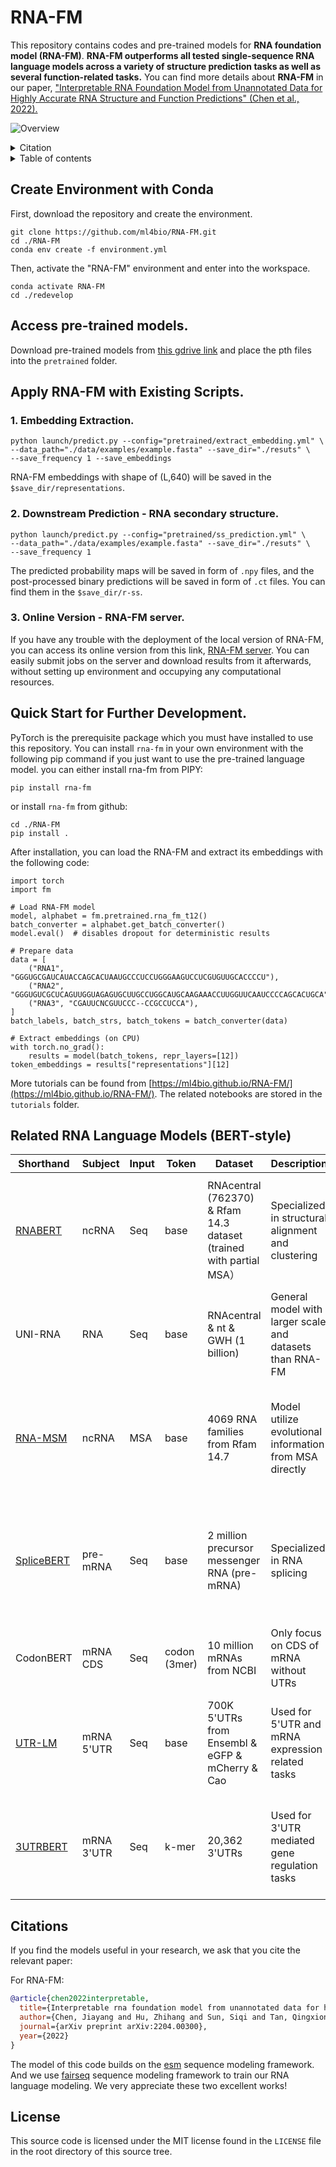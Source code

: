 # RNA-FM
This repository contains codes and pre-trained models for **RNA foundation model (RNA-FM)**.
**RNA-FM outperforms all tested single-sequence RNA language models across a variety of structure prediction tasks as well as several function-related tasks.**
You can find more details about **RNA-FM** in our paper, ["Interpretable RNA Foundation Model from Unannotated Data for Highly Accurate RNA Structure and Function Predictions" (Chen et al., 2022).](https://arxiv.org/abs/2204.00300)

![Overview](./docs/pics/overview.png)


<details><summary>Citation</summary>

```bibtex
@article{chen2022interpretable,
  title={Interpretable rna foundation model from unannotated data for highly accurate rna structure and function predictions},
  author={Chen, Jiayang and Hu, Zhihang and Sun, Siqi and Tan, Qingxiong and Wang, Yixuan and Yu, Qinze and Zong, Licheng and Hong, Liang and Xiao, Jin and King, Irwin and others},
  journal={arXiv preprint arXiv:2204.00300},
  year={2022}
}
```
</details>

<details><summary>Table of contents</summary>
  
- [Setup Environment](#Setup_Environment)
- [Pre-trained Models](#Available_Pretrained_Models)
- [Usage](#usage)
  - [RNA-FM Embedding Generation](#RNA-FM_Embedding_Generation)
  - [RNA Secondary Structure Prediction](#RNA_Secondary_Structure_Prediction)
  - [Server](#Server)
  - [Quick Start](#Quick_Start)
- [Related RNA Language Models](#Review)
- [Citations](#citations)
- [License](#license)
</details>

## Create Environment with Conda <a name="Setup_Environment"></a>
First, download the repository and create the environment.
```
git clone https://github.com/ml4bio/RNA-FM.git
cd ./RNA-FM
conda env create -f environment.yml
```
Then, activate the "RNA-FM" environment and enter into the workspace.
```
conda activate RNA-FM
cd ./redevelop
```
## Access pre-trained models. <a name="Available_Pretrained_Models"></a>
Download pre-trained models from [this gdrive link](https://drive.google.com/drive/folders/1VGye74GnNXbUMKx6QYYectZrY7G2pQ_J?usp=share_link) and place the pth files into the `pretrained` folder.

## Apply RNA-FM with Existing Scripts. <a name="Usage"></a>
### 1. Embedding Extraction. <a name="RNA-FM_Embedding_Generation"></a>
```
python launch/predict.py --config="pretrained/extract_embedding.yml" \
--data_path="./data/examples/example.fasta" --save_dir="./resuts" \
--save_frequency 1 --save_embeddings
```
RNA-FM embeddings with shape of (L,640) will be saved in the `$save_dir/representations`.

### 2. Downstream Prediction - RNA secondary structure. <a name="RNA_Secondary_Structure_Prediction"></a>
```
python launch/predict.py --config="pretrained/ss_prediction.yml" \
--data_path="./data/examples/example.fasta" --save_dir="./resuts" \
--save_frequency 1
```
The predicted probability maps will be saved in form of `.npy` files, and the post-processed binary predictions will be saved in form of `.ct` files. You can find them in the `$save_dir/r-ss`.

### 3. Online Version - RNA-FM server. <a name="Server"></a>
If you have any trouble with the deployment of the local version of RNA-FM, you can access its online version from this link, [RNA-FM server](https://proj.cse.cuhk.edu.hk/rnafm/#/).
You can easily submit jobs on the server and download results from it afterwards, without setting up environment and occupying any computational resources.


## Quick Start for Further Development. <a name="Quick_Start"></a>
PyTorch is the prerequisite package which you must have installed to use this repository.
You can install `rna-fm` in your own environment with the following pip command if you just want to
use the pre-trained language model. 
you can either install rna-fm from PIPY:
```
pip install rna-fm
```
or install `rna-fm` from github:
```
cd ./RNA-FM
pip install .
```
After installation, you can load the RNA-FM and extract its embeddings with the following code:
```
import torch
import fm

# Load RNA-FM model
model, alphabet = fm.pretrained.rna_fm_t12()
batch_converter = alphabet.get_batch_converter()
model.eval()  # disables dropout for deterministic results

# Prepare data
data = [
    ("RNA1", "GGGUGCGAUCAUACCAGCACUAAUGCCCUCCUGGGAAGUCCUCGUGUUGCACCCCU"),
    ("RNA2", "GGGUGUCGCUCAGUUGGUAGAGUGCUUGCCUGGCAUGCAAGAAACCUUGGUUCAAUCCCCAGCACUGCA"),
    ("RNA3", "CGAUUCNCGUUCCC--CCGCCUCCA"),
]
batch_labels, batch_strs, batch_tokens = batch_converter(data)

# Extract embeddings (on CPU)
with torch.no_grad():
    results = model(batch_tokens, repr_layers=[12])
token_embeddings = results["representations"][12]
```
More tutorials can be found from [https://ml4bio.github.io/RNA-FM/](https://ml4bio.github.io/RNA-FM/). The related notebooks are stored in the `tutorials` folder. 

## Related RNA Language Models (BERT-style) <a name="Review"></a>
| Shorthand | Subject | Input | Token | Dataset | Description  | Paper |
|-----------|---------|-------|--------------|-------|--------------| ---- | 
| [RNABERT](https://github.com/mana438/RNABERT)   | ncRNA   | Seq | base | RNAcentral (762370) & Rfam 14.3 dataset (trained with partial MSA）| Specialized in structural alignment and clustering | [Informative RNA base embedding for RNA structural alignment and clustering by deep representation learning](https://doi.org/10.1093/nargab/lqac012) |
| UNI-RNA   | RNA     | Seq   | base | RNAcentral & nt & GWH (1 billion) | General model with larger scale and datasets than RNA-FM | [UNI-RNA: UNIVERSAL PRE-TRAINED MODELS REVOLUTIONIZE RNA RESEARCH](https://doi.org/10.1101/2023.07.11.548588) |
| [RNA-MSM](https://github.com/yikunpku/RNA-MSM)   | ncRNA   | MSA   | base | 4069 RNA families from Rfam 14.7 | Model utilize evolutional information from MSA directly | [Multiple sequence-alignment-based RNA language model and its application to structural inference](https://doi.org/10.1093/nar/gkad1031)
| [SpliceBERT](https://github.com/biomedAI/SpliceBERT) | pre-mRNA | Seq  | base | 2 million precursor messenger RNA (pre-mRNA) | Specialized in RNA splicing | [Self-supervised learning on millions of pre-mRNA sequences improves sequence-based RNA splicing prediction](https://doi.org/10.1101/2023.01.31.526427)
| CodonBERT  | mRNA CDS | Seq  | codon (3mer) | 10 million mRNAs from NCBI | Only focus on CDS of mRNA without UTRs | [CodonBERT: Large Language Models for mRNA design and optimization](https://doi.org/10.1101/2023.09.09.556981)
| [UTR-LM](https://github.com/a96123155/UTR-LM)  | mRNA 5'UTR | Seq | base | 700K 5'UTRs from Ensembl & eGFP & mCherry & Cao | Used for 5'UTR and mRNA expression related tasks | [A 5' UTR Language Model for Decoding Untranslated Regions of mRNA and Function Predictions](https://doi.org/10.1101/2023.10.11.561938)
| [3UTRBERT](https://github.com/yangyn533/3UTRBERT)  | mRNA 3'UTR | Seq | k-mer | 20,362 3'UTRs | Used for 3'UTR mediated gene regulation tasks | [Deciphering 3’ UTR mediated gene regulation using interpretable deep representation learning](https://doi.org/10.1101/2023.09.08.556883)

## Citations <a name="citations"></a>

If you find the models useful in your research, we ask that you cite the relevant paper:

For RNA-FM:

```bibtex
@article{chen2022interpretable,
  title={Interpretable rna foundation model from unannotated data for highly accurate rna structure and function predictions},
  author={Chen, Jiayang and Hu, Zhihang and Sun, Siqi and Tan, Qingxiong and Wang, Yixuan and Yu, Qinze and Zong, Licheng and Hong, Liang and Xiao, Jin and King, Irwin and others},
  journal={arXiv preprint arXiv:2204.00300},
  year={2022}
}
```

The model of this code builds on the [esm](https://github.com/facebookresearch/esm) sequence modeling framework. 
And we use [fairseq](https://github.com/pytorch/fairseq) sequence modeling framework to train our RNA language modeling.
We very appreciate these two excellent works!

## License <a name="license"></a>

This source code is licensed under the MIT license found in the `LICENSE` file
in the root directory of this source tree.
